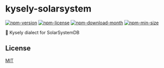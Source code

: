 <!----- BEGIN GHOST DOCS HEADER ----->

# kysely-solarsystem

<!----- BEGIN GHOST DOCS BADGES ----->

<a href="https://npmjs.com/package/kysely-solarsystem"><img src="https://img.shields.io/npm/v/kysely-solarsystem" alt="npm-version" /></a> <a href="https://npmjs.com/package/kysely-solarsystem"><img src="https://img.shields.io/npm/l/kysely-solarsystem" alt="npm-license" /></a> <a href="https://npmjs.com/package/kysely-solarsystem"><img src="https://img.shields.io/npm/dm/kysely-solarsystem" alt="npm-download-month" /></a> <a href="https://npmjs.com/package/kysely-solarsystem"><img src="https://img.shields.io/bundlephobia/min/kysely-solarsystem" alt="npm-min-size" /></a>

<!----- END GHOST DOCS BADGES ----->

💫 Kysely dialect for SolarSystemDB

<!----- END GHOST DOCS HEADER ----->

<!----- BEGIN GHOST DOCS FOOTER ----->

## License

[MIT](LICENSE)

<!----- END GHOST DOCS FOOTER ----->
